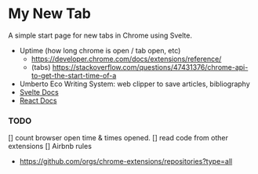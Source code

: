# My New Tab

A simple start page for new tabs in Chrome using Svelte.

- Uptime (how long chrome is open / tab open, etc)
  - https://developer.chrome.com/docs/extensions/reference/
  - (tabs) https://stackoverflow.com/questions/47431376/chrome-api-to-get-the-start-time-of-a
- Umberto Eco Writing System: web clipper to save articles, bibliography
- [Svelte Docs](https://svelte.dev/docs)
- [React Docs](https://beta.reactjs.org/apis/render)

### TODO

[] count browser open time & times opened.
[] read code from other extensions
[] Airbnb rules

- https://github.com/orgs/chrome-extensions/repositories?type=all
